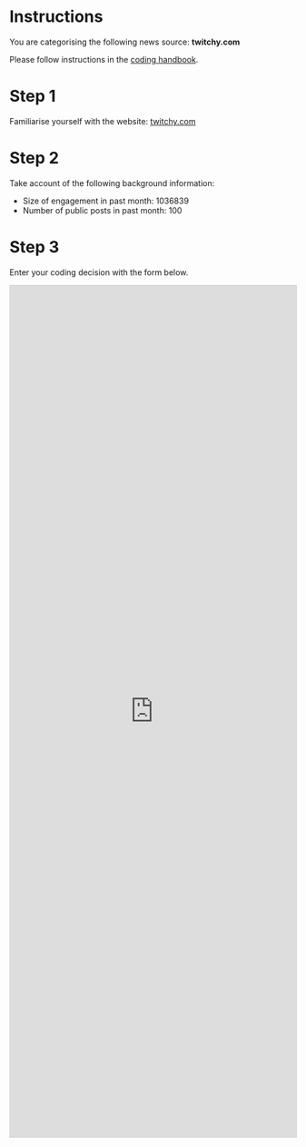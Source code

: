 # Instructions

You are categorising the following news source: **twitchy.com**

Please follow instructions in the [coding handbook](http://comprop.oii.ox.ac.uk/).

# Step 1

Familiarise yourself with the website: [twitchy.com](twitchy.com)

# Step 2

Take account of the following background information:

* Size of engagement in past month: 1036839
* Number of public posts in past month: 100

# Step 3

Enter your coding decision with the form below.

<iframe class="airtable-embed"
    src="https://airtable.com/embed/shra38QF3aALor26z?backgroundColor=blue&prefill_Media%20source=twitchy.com&prefill_Coder=Bob" frameborder="0"
    onmousewheel="" width="100%" height="1500" style="background: transparent; border: 1px solid #ccc;"></iframe>